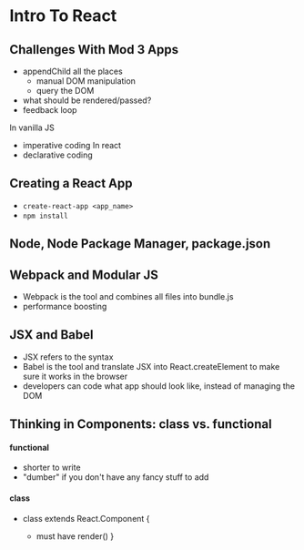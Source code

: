 # Intro To React

## Challenges With Mod 3 Apps
- appendChild all the places
   - manual DOM manipulation
   - query the DOM
- what should be rendered/passed?
- feedback loop


In vanilla JS
 - imperative coding
In react
 - declarative coding



## Creating a React App
- `create-react-app <app_name>`
- `npm install`

## Node, Node Package Manager, package.json

## Webpack and Modular JS
- Webpack is the tool and combines all files into bundle.js
- performance boosting

## JSX and Babel
- JSX refers to the syntax
- Babel is the tool and translate JSX into React.createElement to make sure it works in the browser
- developers can code what app should look like, instead of managing the DOM



## Thinking in Components: class vs. functional

#### functional
- shorter to write
- "dumber" if you don't have any fancy stuff to add

#### class
- class <nameOfComponent> extends React.Component {
  - must have render()
}
